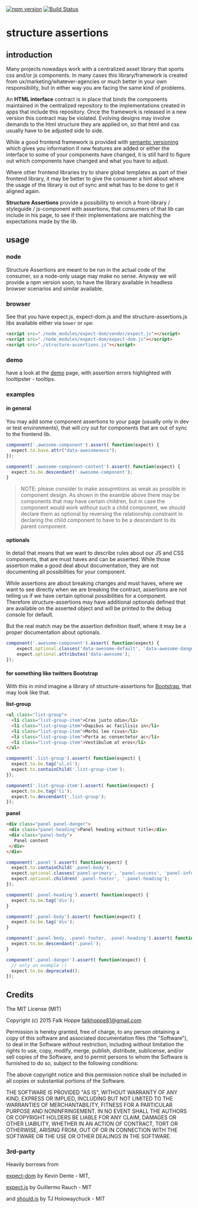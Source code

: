 [![npm version](https://badge.fury.io/js/structure-assertions.svg)](http://badge.fury.io/js/structure-assertions)
[![Build Status](https://travis-ci.org/mechanoid/structure-assertions.svg?branch=master)](https://travis-ci.org/mechanoid/structure-assertions)

# structure assertions

## introduction

Many projects nowadays work with a centralized asset library that sports css and/or js components.
In many cases this library/framework is created from ux/marketing/whatever-agencies or much better in your own responsibility,
but in either way you are facing the same kind of problems.

An **HTML interface** contract is in place that binds the components maintained in the centralized repository
to the implementations created in apps that include this repository. Once the framework is released in a new version this contract may be violated. Evolving designs may involve demands to the html structure they are applied on, so that html and css usually have to be adjusted side to side.

While a good frontend framework is provided with [semantic versioning](http://semver.org/) which gives you information if new features are added or either the interface to some of your components have changed, it is still hard to figure out which components have changed and what you have to adjust.

Where other frontend libraries try to share global templates as part of their frontend library, it may be better to give the consumer a hint about where the usage of the library is out of sync and what has to be done to get it aligned again.

**Structure Assertions** provide a possibility to enrich a front-library / styleguide / js-component with assertions, that consumers of that lib can include in his page,
to see if their implementations are matching the expectations made by the lib.

## usage

### node

Structure Assertions are meant to be run in the actual code of the consumer,
so a node-only usage may make no sense. Anyway we will provide a npm version soon, to
have the library available in headless browser scenarios and similar available.

### browser

See that you have expect.js, expect-dom.js and the structure-assertions.js libs available either via `bower` or `npm`:

```html
<script src="./node_modules/expect-dom/vendor/expect.js"></script>
<script src="./node_modules/expect-dom/expect-dom.js"></script>
<script src="./structure-assertions.js"></script>
```

### demo

have a look at the [demo](https://mechanoid.github.io/structure-assertions/demo.html) page,
with assertion errors highlighted with tooltipster - tooltips.

### examples

#### in general

You may add some component assertions to your page (usually only in dev or test environments), that will cry out for components that are out of sync to the frontend lib.

```js
component('.awesome-component').assert( function(expect) {
  expect.to.have.attr("data-awesomeness");
});

component('.awesome-component-content').assert( function(expect) {
  expect.to.be.descendant('.awesome-component');
}
```

> NOTE: please consider to make assupmtions as weak as possible in component design.
> As shown in the examble above there may be components that may have certain children,
> but in case the component would work without such a child component, we should
> declare them as optional by reversing the relationship constraint in declaring the
> child component to have to be a descendant to its parent component.

#### optionals

In detail that means that we want to describe rules about our JS and CSS components,
that are must haves and can be asserted. While those assertion make a good deal about documentation, they are not documenting all possibilities for your component.

While assertions are about breaking changes and must haves, where we want to see directly when we are breaking the contract, assertions are not telling us if we have certain optional possibilities for a component. Therefore structure-assertions may have additional optionals defined that are available on the asserted object and will be printed to the debug console for default.

But the real match may be the assertion definition itself, where it may be a proper documentation about optionals.

```js
component('.awesome-component').assert( function(expect) {
    expect.optional.classes('data-awesome-default', 'data-awesome-danger', 'data-awesome-warn');
    expect.optional.attributes('data-awesome');
});
```


#### for something like twitters Bootstrap

With this in mind imagine a library of structure-assertions for [Bootstrap](http://getbootstrap.com/),
that may look like that.

**list-group**

```html
<ul class="list-group">
  <li class="list-group-item">Cras justo odio</li>
  <li class="list-group-item">Dapibus ac facilisis in</li>
  <li class="list-group-item">Morbi leo risus</li>
  <li class="list-group-item">Porta ac consectetur ac</li>
  <li class="list-group-item">Vestibulum at eros</li>
</ul>
```

```js
component('.list-group').assert( function(expect) {
  expect.to.be.tag('ul,ol');
  expect.to.containChild('.list-group-item');
});

component('.list-group-item').assert( function(expect) {
  expect.to.be.tag('li');
  expect.to.descendant('.list-group');
});
```

**panel**

```html
<div class="panel panel-danger">
 <div class="panel-heading">Panel heading without title</div>
 <div class="panel-body">
   Panel content
 </div>
</div>
```

```js
component('.panel').assert( function(expect) {
  expect.to.containChild('.panel-body');
  expect.optional.classes('panel-primary', 'panel-success', 'panel-info', 'panel-warning', 'panel-danger');
  expect.optional.children('.panel-footer', '.panel-heading');
});

component('.panel-heading').assert( function(expect) {
  expect.to.be.tag('div');
}

component('.panel-body').assert( function(expect) {
  expect.to.be.tag('div');
}

component('.panel-body, .panel-footer, .panel-heading').assert( function(expect) {
  expect.to.be.descendant('.panel');
}

component('.panel-danger').assert( function(expect) {
  // only an example ;)
  expect.to.be.deprecated();
});
```

## Credits

The MIT License (MIT)

Copyright (c) 2015 Falk Hoppe <falkhoppe81@gmail.com>

Permission is hereby granted, free of charge, to any person obtaining a copy
of this software and associated documentation files (the "Software"), to deal
in the Software without restriction, including without limitation the rights
to use, copy, modify, merge, publish, distribute, sublicense, and/or sell
copies of the Software, and to permit persons to whom the Software is
furnished to do so, subject to the following conditions:

The above copyright notice and this permission notice shall be included in
all copies or substantial portions of the Software.

THE SOFTWARE IS PROVIDED "AS IS", WITHOUT WARRANTY OF ANY KIND, EXPRESS OR
IMPLIED, INCLUDING BUT NOT LIMITED TO THE WARRANTIES OF MERCHANTABILITY,
FITNESS FOR A PARTICULAR PURPOSE AND NONINFRINGEMENT. IN NO EVENT SHALL THE
AUTHORS OR COPYRIGHT HOLDERS BE LIABLE FOR ANY CLAIM, DAMAGES OR OTHER
LIABILITY, WHETHER IN AN ACTION OF CONTRACT, TORT OR OTHERWISE, ARISING FROM,
OUT OF OR IN CONNECTION WITH THE SOFTWARE OR THE USE OR OTHER DEALINGS IN
THE SOFTWARE.

### 3rd-party

Heavily borrows from

[expect-dom](https://github.com/kevindente/expect-dom) by Kevin Dente - MIT,

[expect.js](https://github.com/Automattic/expect.js) by Guillermo Rauch - MIT

and [should.js](https://github.com/shouldjs/should.js) by TJ Holowaychuck - MIT
